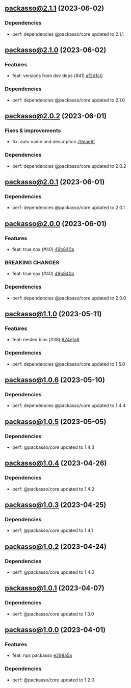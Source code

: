 ## [packasso@2.1.1](https://github.com/qiwi/packasso/compare/2023.6.2-packasso.2.1.0-f0...2023.6.2-packasso.2.1.1-f0) (2023-06-02)

### Dependencies
* perf: dependencies @packasso/core updated to 2.1.1

## [packasso@2.1.0](https://github.com/qiwi/packasso/compare/2023.6.1-packasso.2.0.2-f0...2023.6.2-packasso.2.1.0-f0) (2023-06-02)

### Features
* feat: versions from dev deps (#41) [af2d1c0](https://github.com/qiwi/packasso/commit/af2d1c016313c1e78ae489514dc71b406449d00e)

### Dependencies
* perf: dependencies @packasso/core updated to 2.1.0

## [packasso@2.0.2](https://github.com/qiwi/packasso/compare/2023.6.1-packasso.2.0.1-f0...2023.6.1-packasso.2.0.2-f0) (2023-06-01)

### Fixes & improvements
* fix: auto name and description [70eae6f](https://github.com/qiwi/packasso/commit/70eae6f7b5596db58d2f207d00f3d0f719d83319)

### Dependencies
* perf: dependencies @packasso/core updated to 2.0.2

## [packasso@2.0.1](https://github.com/qiwi/packasso/compare/2023.6.1-packasso.2.0.0-f0...2023.6.1-packasso.2.0.1-f0) (2023-06-01)

### Dependencies
* perf: dependencies @packasso/core updated to 2.0.1

## [packasso@2.0.0](https://github.com/qiwi/packasso/compare/2023.5.11-packasso.1.1.0-f0...2023.6.1-packasso.2.0.0-f0) (2023-06-01)

### Features
* feat: true npx (#40) [49b840a](https://github.com/qiwi/packasso/commit/49b840a014e848dc0e51e3cf213299ed26825a97)

### BREAKING CHANGES
* feat: true npx (#40) [49b840a](https://github.com/qiwi/packasso/commit/49b840a014e848dc0e51e3cf213299ed26825a97)

### Dependencies
* perf: dependencies @packasso/core updated to 2.0.0

## [packasso@1.1.0](https://github.com/qiwi/packasso/compare/2023.5.10-packasso.1.0.6-f0...2023.5.11-packasso.1.1.0-f0) (2023-05-11)

### Features
* feat: nested bins (#38) [624efa6](https://github.com/qiwi/packasso/commit/624efa6db80af2dc8d6656368e10a44b83572511)

### Dependencies
* perf: dependencies @packasso/core updated to 1.5.0

## [packasso@1.0.6](https://github.com/qiwi/packasso/compare/2023.5.5-packasso.1.0.5-f0...2023.5.10-packasso.1.0.6-f0) (2023-05-10)

### Dependencies
* perf: dependencies @packasso/core updated to 1.4.4

## [packasso@1.0.5](https://github.com/qiwi/packasso/compare/2023.4.26-packasso.1.0.4-f0...2023.5.5-packasso.1.0.5-f0) (2023-05-05)

### Dependencies
* perf: @packasso/core updated to 1.4.3

## [packasso@1.0.4](https://github.com/qiwi/packasso/compare/2023.4.25-packasso.1.0.3-f0...2023.4.26-packasso.1.0.4-f0) (2023-04-26)

### Dependencies
* perf: @packasso/core updated to 1.4.2

## [packasso@1.0.3](https://github.com/qiwi/packasso/compare/2023.4.24-packasso.1.0.2-f0...2023.4.25-packasso.1.0.3-f0) (2023-04-25)

### Dependencies
* perf: @packasso/core updated to 1.4.1

## [packasso@1.0.2](https://github.com/qiwi/packasso/compare/2023.4.7-packasso.1.0.1-f0...2023.4.24-packasso.1.0.2-f0) (2023-04-24)

### Dependencies
* perf: @packasso/core updated to 1.4.0

## [packasso@1.0.1](https://github.com/qiwi/packasso/compare/2023.4.1-packasso.1.0.0-f0...2023.4.7-packasso.1.0.1-f0) (2023-04-07)

### Dependencies
* perf: @packasso/core updated to 1.3.0

## [packasso@1.0.0](https://github.com/qiwi/packasso/compare/undefined...2023.4.1-packasso.1.0.0-f0) (2023-04-01)

### Features
* feat: npx packasso [e298a5a](https://github.com/qiwi/packasso/commit/e298a5a02497b5f8c02044cf9aa65c94bf76b0f7)

### Dependencies
* perf: @packasso/core updated to 1.2.0
